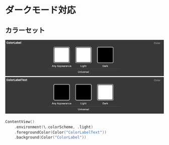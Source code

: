 # ダークモード対応

## カラーセット

<img src="/images/examples/color/Color1.png">

<img src="/images/examples/color/Color2.png">

```swift
ContentView()
    .environment(\.colorScheme, .light)
    .foregroundColor(Color("ColorLabelText"))
    .background(Color("ColorLabel"))
```
